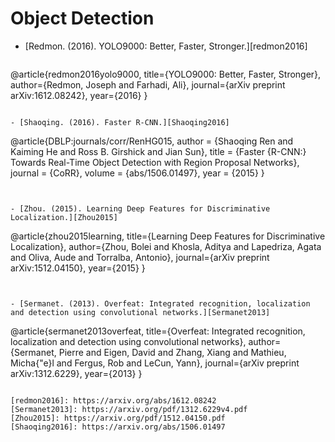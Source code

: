# Object Detection

- [Redmon. (2016). YOLO9000: Better, Faster, Stronger.][redmon2016]

  ```
@article{redmon2016yolo9000,
  title={YOLO9000: Better, Faster, Stronger},
  author={Redmon, Joseph and Farhadi, Ali},
  journal={arXiv preprint arXiv:1612.08242},
  year={2016}
}
  ```

- [Shaoqing. (2016). Faster R-CNN.][Shaoqing2016]

  ```
@article{DBLP:journals/corr/RenHG015,
  author    = {Shaoqing Ren and
               Kaiming He and
               Ross B. Girshick and
               Jian Sun},
  title     = {Faster {R-CNN:} Towards Real-Time Object Detection with Region Proposal
               Networks},
  journal   = {CoRR},
  volume    = {abs/1506.01497},
  year      = {2015}
}
  ```


- [Zhou. (2015). Learning Deep Features for Discriminative Localization.][Zhou2015]

  ```
@article{zhou2015learning,
  title={Learning Deep Features for Discriminative Localization},
  author={Zhou, Bolei and Khosla, Aditya and Lapedriza, Agata and Oliva, Aude and Torralba, Antonio},
  journal={arXiv preprint arXiv:1512.04150},
  year={2015}
}
  ```


- [Sermanet. (2013). Overfeat: Integrated recognition, localization and detection using convolutional networks.][Sermanet2013]

  ```
@article{sermanet2013overfeat,
  title={Overfeat: Integrated recognition, localization and detection using convolutional networks},
  author={Sermanet, Pierre and Eigen, David and Zhang, Xiang and Mathieu, Micha{\"e}l and Fergus, Rob and LeCun, Yann},
  journal={arXiv preprint arXiv:1312.6229},
  year={2013}
}
  ```

[redmon2016]: https://arxiv.org/abs/1612.08242
[Sermanet2013]: https://arxiv.org/pdf/1312.6229v4.pdf
[Zhou2015]: https://arxiv.org/pdf/1512.04150.pdf
[Shaoqing2016]: https://arxiv.org/abs/1506.01497

